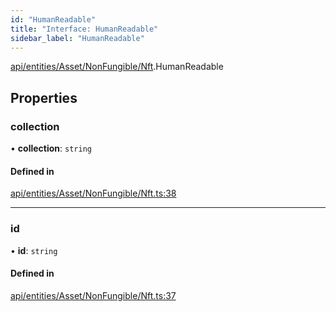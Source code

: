 ```yaml
---
id: "HumanReadable"
title: "Interface: HumanReadable"
sidebar_label: "HumanReadable"
---
```


[api/entities/Asset/NonFungible/Nft](../../../../../../../modules/API/Entities/Asset/NonFungible/Nft/Nft.md).HumanReadable

## Properties

### collection

• **collection**: `string`

#### Defined in

[api/entities/Asset/NonFungible/Nft.ts:38](https://github.com/PolymeshAssociation/polymesh-sdk/blob/daafaa68f/src/api/entities/Asset/NonFungible/Nft.ts#L38)

___

### id

• **id**: `string`

#### Defined in

[api/entities/Asset/NonFungible/Nft.ts:37](https://github.com/PolymeshAssociation/polymesh-sdk/blob/daafaa68f/src/api/entities/Asset/NonFungible/Nft.ts#L37)
